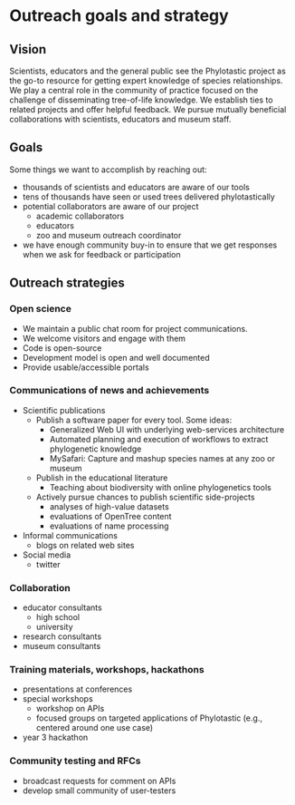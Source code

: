# Outreach goals and strategy 

## Vision

Scientists, educators and the general public see the Phylotastic project as the go-to resource for getting expert knowledge of species relationships. We play a central role in the community of practice focused on the challenge of disseminating tree-of-life knowledge.  We establish ties to related projects and offer helpful feedback.  We pursue mutually beneficial collaborations with scientists, educators and museum staff.   

## Goals 

Some things we want to accomplish by reaching out:
* thousands of scientists and educators are aware of our tools 
* tens of thousands have seen or used trees delivered phylotastically
* potential collaborators are aware of our project 
   * academic collaborators 
   * educators
   * zoo and museum outreach coordinator
* we have enough community buy-in to ensure that we get responses when we ask for feedback or participation

## Outreach strategies 

### Open science 
* We maintain a public chat room for project communications.   
* We welcome visitors and engage with them 
* Code is open-source
* Development model is open and well documented
* Provide usable/accessible portals

### Communications of news and achievements
* Scientific publications
   * Publish a software paper for every tool.  Some ideas: 
      * Generalized Web UI with underlying web-services architecture
      * Automated planning and execution of workflows to extract phylogenetic knowledge
      * MySafari: Capture and mashup species names at any zoo or museum
   * Publish in the educational literature
      * Teaching about biodiversity with online phylogenetics tools
   * Actively pursue chances to publish scientific side-projects
      * analyses of high-value datasets 
      * evaluations of OpenTree content
      * evaluations of name processing
* Informal communications
   * blogs on related web sites 
* Social media 
   * twitter 

### Collaboration 
* educator consultants 
   * high school
   * university
* research consultants 
* museum consultants 

### Training materials, workshops, hackathons
* presentations at conferences 
* special workshops 
   * workshop on APIs
   * focused groups on targeted applications of Phylotastic (e.g., centered around one use case)
* year 3 hackathon 

### Community testing and RFCs 
* broadcast requests for comment on APIs
* develop small community of user-testers
